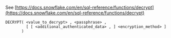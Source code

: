 See [https://docs.snowflake.com/en/sql-reference/functions/decrypt](https://docs.snowflake.com/en/sql-reference/functions/decrypt)
```
DECRYPT( <value_to_decrypt> , <passphrase> ,
         [ [ <additional_authenticated_data> , ] <encryption_method> ]
       )
```
